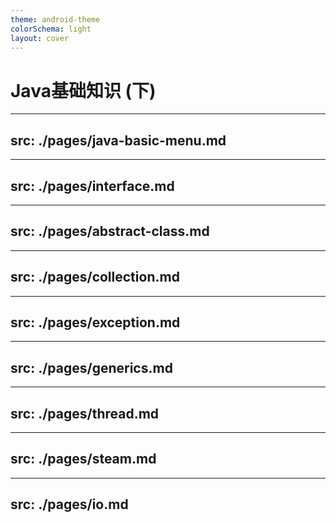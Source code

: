 ```yaml
---
theme: android-theme
colorSchema: light
layout: cover
---
```


# Java基础知识 (下)

---
src: ./pages/java-basic-menu.md
---

---
src: ./pages/interface.md
---

---
src: ./pages/abstract-class.md
---

---
src: ./pages/collection.md
---

---
src: ./pages/exception.md
---

---
src: ./pages/generics.md
---

---
src: ./pages/thread.md
---

---
src: ./pages/steam.md
---

---
src: ./pages/io.md
---